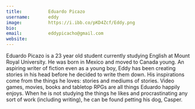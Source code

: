 ```yaml
---
title:          Eduardo Picazo
username:       eddy
image:          https://i.ibb.co/pKD4Zcf/Eddy.png
bio:            
email:          eddypicacho@gmail.com 
website:        
---
```


Eduardo Picazo is a 23 year old student currently studying English at Mount Royal University. He was born in Mexico and moved to Canada young. An aspiring writer of fiction even as a young boy, Eddy has been creating stories in his head before he decided to write them down. His inspirations come from the things he loves: stories and mediums of stories. Video games, movies, books and tabletop RPGs are all things Eduardo happily enjoys. When he is not studying the things he likes and procrastinating any sort of work (including writing), he can be found petting his dog, Casper.
